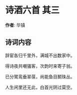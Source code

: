# 诗酒六首  其三

**作者**: 华镇

## 诗词内容

辞宦各归千里外，满城不出数家中。

得诗夜共嘲骚客，次韵时来寄子翁。

已分鹭鸾垂翠葆，尚能鱼目鬭珠丛。

人生闲里还无此，白首光阴过莫空。

